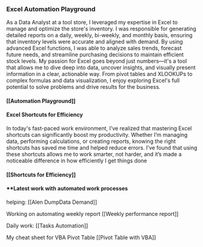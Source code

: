 ### **Excel Automation Playground**


As a Data Analyst at a tool store, I leveraged my expertise in Excel to manage and optimize the store's inventory. I was responsible for generating detailed reports on a daily, weekly, bi-weekly, and monthly basis, ensuring that inventory levels were accurate and aligned with demand. By using advanced Excel functions, I was able to analyze sales trends, forecast future needs, and streamline purchasing decisions to maintain efficient stock levels. 
My passion for Excel goes beyond just numbers—it's a tool that allows me to dive deep into data, uncover insights, and visually present information in a clear, actionable way. From pivot tables and XLOOKUPs to complex formulas and data visualization, I enjoy exploring Excel's full potential to solve problems and drive results for the business.
 #### [[Automation Playground]]
 

#### **Excel Shortcuts for Efficiency**

In today's fast-paced work environment, I’ve realized that mastering Excel shortcuts can significantly boost my productivity. Whether I’m managing data, performing calculations, or creating reports, knowing the right shortcuts has saved me time and helped reduce errors. I’ve found that using these shortcuts allows me to work smarter, not harder, and it’s made a noticeable difference in how efficiently I get things done
#### [[Shortcuts for Efficiency]]


####  **Latest work with automated work processes


helping:
[[Alen DumpData Demand]]

Working on automating weekly report 
[[Weekly performance report]]

Daily work:
[[Tasks Automation]]

My cheat sheet for VBA Pivot Table
[[Pivot Table with VBA]]






